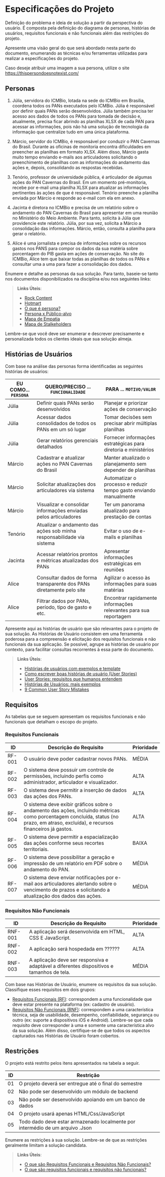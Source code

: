 # Especificações do Projeto

Definição do problema e ideia de solução a partir da perspectiva do usuário. É composta pela definição do  diagrama de personas, histórias de usuários, requisitos funcionais e não funcionais além das restrições do projeto.

Apresente uma visão geral do que será abordado nesta parte do documento, enumerando as técnicas e/ou ferramentas utilizadas para realizar a especificações do projeto.

Caso deseje atribuir uma imagem a sua persona, utilize o site https://thispersondoesnotexist.com/

## Personas

1. Júlia, servidora do ICMBio, lotada na sede do ICMBio em Brasília, coordena todos os PANs executados pelo ICMBio. Júlia é responsável por definir quais PANs serão desenvolvidos. Júlia também precisa ter acesso aos dados de todos os PANs para tomada de decisão e, atualmente, precisa ficar abrindo as planilhas XLSX de cada PAN para acessar as informações, pois não há uma solução de tecnologia da informação que centralize tudo em uma única plataforma.

2. Márcio, servidor do ICMBio, é responsável por conduzir o PAN Cavernas do Brasil. Durante as oficinas de monitoria encontra dificuldades em preencher as planilhas em formato XLSX. Além disso, Márcio gasta muito tempo enviando e-mails aos articuladores solicitando o preenchimento de planilhas com as informações do andamento das ações e, depois, consolidando as respostas recebidas. 

3. Tenório, professor de universidade pública, é articulador de algumas ações do PAN Cavernas do Brasil. Em um momento pré-monitoria, recebe por e-mail uma planilha XLSX para atualizar as informações pertinentes às ações de que é responsável. Tenório preenche a planilha enviada por Márcio e responde ao e-mail com ela em anexo.

4. Jacinta é diretora no ICMBio e precisa de um relatório sobre o andamento do PAN Cavernas do Brasil para apresentar em uma reunião no Ministério do Meio Ambiente. Para tanto, solicita à Júlia que providencie este relatório. Júlia, por sua vez, solicita a Márcio a consolidação das informações. Márcio, então, consulta a planilha para gerar o relatório.

5. Alice é uma jornalista e precisa de informações sobre os recursos gastos nos PANS para compor os dados da sua matéria sobre porcentagem do PIB gasta em ações de conservação. No site do ICMBio, Alice tem que baixar todas as planilhas de todos os PANs e consultar uma a uma para fazer a consolidação dos dados.

Enumere e detalhe as personas da sua solução. Para tanto, baseie-se tanto nos documentos disponibilizados na disciplina e/ou nos seguintes links:

> **Links Úteis**:
> - [Rock Content](https://rockcontent.com/blog/personas/)
> - [Hotmart](https://blog.hotmart.com/pt-br/como-criar-persona-negocio/)
> - [O que é persona?](https://resultadosdigitais.com.br/blog/persona-o-que-e/)
> - [Persona x Público-alvo](https://flammo.com.br/blog/persona-e-publico-alvo-qual-a-diferenca/)
> - [Mapa de Empatia](https://resultadosdigitais.com.br/blog/mapa-da-empatia/)
> - [Mapa de Stalkeholders](https://www.racecomunicacao.com.br/blog/como-fazer-o-mapeamento-de-stakeholders/)
>
Lembre-se que você deve ser enumerar e descrever precisamente e personalizada todos os clientes ideais que sua solução almeja.

## Histórias de Usuários

Com base na análise das personas forma identificadas as seguintes histórias de usuários:

| EU COMO... `PERSONA`| QUERO/PRECISO ... `FUNCIONALIDADE`                                    | PARA ... `MOTIVO/VALOR`                                          |
|---------------------|-----------------------------------------------------------------------|------------------------------------------------------------------|
| Júlia               | Definir quais PANs serão desenvolvidos                                | Planejar e priorizar ações de conservação                        |
| Júlia               | Acessar dados consolidados de todos os PANs em um só lugar            | Tomar decisões sem precisar abrir múltiplas planilhas            |
| Júlia               | Gerar relatórios gerenciais detalhados                                | Fornecer informações estratégicas para diretoria e ministérios   |
| Márcio              | Cadastrar e atualizar ações no PAN Cavernas do Brasil                 | Manter atualizado o planejamento sem depender de planilhas       |
| Márcio              | Solicitar atualizações dos articuladores via sistema                  | Automatizar o processo e reduzir tempo gasto enviando manualmente|
| Márcio              | Visualizar e consolidar informações enviadas pelos articuladores      | Ter um panorama atualizado para prestação de contas              |
| Tenório             | Atualizar o andamento das ações sob minha responsabilidade via sistema| Evitar o uso de e-mails e planilhas                              |
| Jacinta             | Acessar relatórios prontos e métricas atualizadas dos PANs            | Apresentar informações estratégicas em reuniões                  |
| Alice               | Consultar dados de forma transparente dos PANs diretamente pelo site  | Agilizar o acesso às informações para suas matérias              |
| Alice               | Filtrar dados por PANs, período, tipo de gasto e etc.                 | Encontrar rapidamente informações relevantes para sua reportagem |

Apresente aqui as histórias de usuário que são relevantes para o projeto de sua solução. As Histórias de Usuário consistem em uma ferramenta poderosa para a compreensão e elicitação dos requisitos funcionais e não funcionais da sua aplicação. Se possível, agrupe as histórias de usuário por contexto, para facilitar consultas recorrentes à essa parte do documento.

> **Links Úteis**:
> - [Histórias de usuários com exemplos e template](https://www.atlassian.com/br/agile/project-management/user-stories)
> - [Como escrever boas histórias de usuário (User Stories)](https://medium.com/vertice/como-escrever-boas-users-stories-hist%C3%B3rias-de-usu%C3%A1rios-b29c75043fac)
> - [User Stories: requisitos que humanos entendem](https://www.luiztools.com.br/post/user-stories-descricao-de-requisitos-que-humanos-entendem/)
> - [Histórias de Usuários: mais exemplos](https://www.reqview.com/doc/user-stories-example.html)
> - [9 Common User Story Mistakes](https://airfocus.com/blog/user-story-mistakes/)

## Requisitos

As tabelas que se seguem apresentam os requisitos funcionais e não funcionais que detalham o escopo do projeto.

### Requisitos Funcionais

| ID     | Descrição do Requisito | Prioridade |  
|--------|------------------------------------------------------------|----------|  
| RF-001 | O usuário deve poder cadastrar novos PANs.                 | MÉDIA    |  
| RF-002 | O sistema deve possuir um controle de permissões, incluindo perfis como administrador, articulador e visualizador. | ALTA    |  
| RF-003 | O sistema deve permitir a inserção de dados das ações dos PANs. | ALTA    |  
| RF-004 | O sistema deve exibir gráficos sobre o andamento das ações, incluindo métricas como porcentagem concluída, status (no prazo, em atraso, excluída), e recursos financeiros já gastos. | ALTA    |  
| RF-005 | O sistema deve permitir a espacialização das ações conforme seus recortes territoriais. | BAIXA    |  
| RF-006 | O sistema deve possibilitar a geração e impressão de um relatório em PDF sobre o andamento do PAN. | MÉDIA    |  
| RF-007 | O sistema deve enviar notificações por e-mail aos articuladores alertando sobre o vencimento de prazos e solicitando a atualização dos dados das ações. | MÉDIA    |

### Requisitos Não Funcionais  

| ID      | Descrição do Requisito                           | Prioridade |  
|---------|-----------------------------------------------|-----------|  
| RNF-001 | A aplicação será desenvolvida em HTML, CSS E JavaScript. | ALTA     | 
| RNF-002 | A aplicação será hospedada em ?????? | ALTA     |  
| RNF-003 | A aplicação deve ser responsiva e adaptável a diferentes dispositivos e tamanhos de tela. | MÉDIA     |  

Com base nas Histórias de Usuário, enumere os requisitos da sua solução. Classifique esses requisitos em dois grupos:

- [Requisitos Funcionais
 (RF)](https://pt.wikipedia.org/wiki/Requisito_funcional):
 correspondem a uma funcionalidade que deve estar presente na
  plataforma (ex: cadastro de usuário).
- [Requisitos Não Funcionais
  (RNF)](https://pt.wikipedia.org/wiki/Requisito_n%C3%A3o_funcional):
  correspondem a uma característica técnica, seja de usabilidade,
  desempenho, confiabilidade, segurança ou outro (ex: suporte a
  dispositivos iOS e Android).
Lembre-se que cada requisito deve corresponder à uma e somente uma
característica alvo da sua solução. Além disso, certifique-se de que
todos os aspectos capturados nas Histórias de Usuário foram cobertos.

## Restrições

O projeto está restrito pelos itens apresentados na tabela a seguir.

|ID| Restrição                                             |
|--|-------------------------------------------------------|
|01| O projeto deverá ser entregue até o final do semestre |
|02| Não pode ser desenvolvido um módulo de backend        |
|03| Não pode ser desenvolvido apoiando em um banco de dados|
|04| O projeto usará apenas HTML/Css/JavaScript            |
|05| Todo dado deve estar armazenado localmente por intermédio de um arquivo .Json|

Enumere as restrições à sua solução. Lembre-se de que as restrições geralmente limitam a solução candidata.

> **Links Úteis**:
> - [O que são Requisitos Funcionais e Requisitos Não Funcionais?](https://codificar.com.br/requisitos-funcionais-nao-funcionais/)
> - [O que são requisitos funcionais e requisitos não funcionais?](https://analisederequisitos.com.br/requisitos-funcionais-e-requisitos-nao-funcionais-o-que-sao/)
